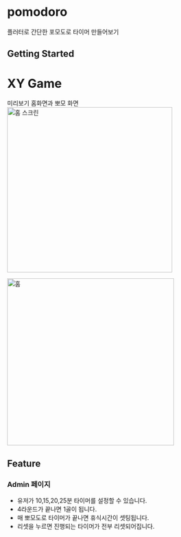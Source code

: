 # pomodoro
플러터로 간단한 포모도로 타이머 만들어보기

## Getting Started
# XY Game

미리보기 홈화면과 뽀모 화면
<img width="385" alt="홈 스크린" src="https://github.com/Luceta/flutter-pomo/assets/57941164/65a51af2-0ac0-4804-b880-1d72ab74f120">


<img width="389" alt="홈" src="https://github.com/Luceta/flutter-pomo/assets/57941164/44861051-953d-4fb5-8023-56638126fa0e">


## **Feature**

### Admin 페이지
- 유저가 10,15,20,25분 타이머를 설정할 수 있습니다.
- 4라운드가 끝나면 1골이 됩니다.
- 매 뽀모도로 타이머가 끝나면 휴식시간이 셋팅됩니다.
- 리셋을 누르면 진행되는 타이머가 전부 리셋되어집니다.

